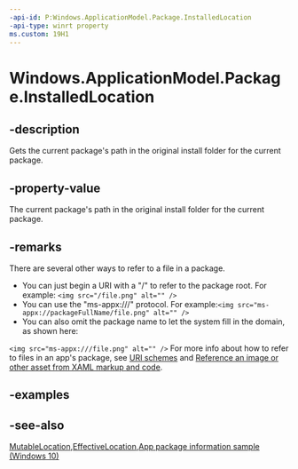 ```yaml
---
-api-id: P:Windows.ApplicationModel.Package.InstalledLocation
-api-type: winrt property
ms.custom: 19H1
---
```


<!-- Property syntax
public Windows.Storage.StorageFolder InstalledLocation { get; }
-->

# Windows.ApplicationModel.Package.InstalledLocation

## -description

Gets the current package's path in the original install folder for the current package.

## -property-value

The current package's path in the original install folder for the current package.

## -remarks

There are several other ways to refer to a file in a package.


+ You can just begin a URI with a "/" to refer to the package root. For example: `<img src="/file.png" alt="" />`
+ You can use the "ms-appx:///" protocol. For example:`<img src="ms-appx://packageFullName/file.png" alt="" />`
+ You can also omit the package name to let the system fill in the domain, as shown here:

`<img src="ms-appx:///file.png" alt="" />`
For more info about how to refer to files in an app's package, see [URI schemes](https://docs.microsoft.com/windows/uwp/app-resources/uri-schemes) and [Reference an image or other asset from XAML markup and code](https://docs.microsoft.com/windows/uwp/app-resources/images-tailored-for-scale-theme-contrast#reference-an-image-or-other-asset-from-xaml-markup-and-code).

## -examples

## -see-also

[MutableLocation](package_mutablelocation.md),[EffectiveLocation](package_effectivelocation.md),[App package information sample (Windows 10)](https://github.com/Microsoft/Windows-universal-samples/tree/master/Samples/Package)
